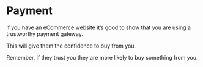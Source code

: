 # Payment

if you have an eCommerce website it’s good to show that you are using a trustworthy payment gateway.

This will give them the confidence to buy from you.

Remember, if they trust you they are more likely to buy something from you.
